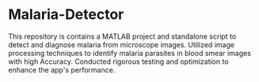# Malaria-Detector
This repository is contains a MATLAB project and standalone script to detect and diagnose malaria from microscope images. Utilized image processing techniques to identify malaria parasites in blood smear images with high Accuracy. Conducted rigorous testing and optimization to enhance the app's performance.
